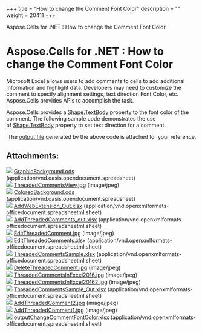 +++
title = "How to change the Comment Font Color" 
description = "" 
weight = 20411 
+++

Aspose.Cells for .NET : How to change the Comment Font Color  

# Aspose.Cells for .NET : How to change the Comment Font Color


Microsoft Excel allows users to add comments to cells to add additional information and highlight data. Developers may need to customize the comment to specify alignment settings, text direction Font Color, etc. Aspose.Cells provides APIs to accomplish the task.

Aspose.Cells provides a [Shape.TextBody](https://apireference.aspose.com/net/cells/aspose.cells.drawing/shape/properties/textbody) property to the font color of the comment. The following sample code demonstrates the use of [Shape.TextBody](https://apireference.aspose.com/net/cells/aspose.cells.drawing/shape/properties/textbody) property to set text direction for a comment.

 The [output file](https://docs2.aspose.com/cells/net/attachments/102465752/102662195.xlsx) generated by the above code is attached for your reference.

## Attachments:

![](https://docs2.aspose.com/cells/net/images/icons/bullet_blue.gif) [GraphicBackground.ods](https://docs2.aspose.com/cells/net/attachments/102465752/101089355.ods) (application/vnd.oasis.opendocument.spreadsheet)  
![](https://docs2.aspose.com/cells/net/images/icons/bullet_blue.gif) [ThreadedCommentsView.jpg](https://docs2.aspose.com/cells/net/attachments/102465752/101089357.jpg) (image/jpeg)  
![](https://docs2.aspose.com/cells/net/images/icons/bullet_blue.gif) [ColoredBackground.ods](https://docs2.aspose.com/cells/net/attachments/102465752/101089356.ods) (application/vnd.oasis.opendocument.spreadsheet)  
![](https://docs2.aspose.com/cells/net/images/icons/bullet_blue.gif) [AddWebExtension\_Out.xlsx](https://docs2.aspose.com/cells/net/attachments/102465752/101089358.xlsx) (application/vnd.openxmlformats-officedocument.spreadsheetml.sheet)  
![](https://docs2.aspose.com/cells/net/images/icons/bullet_blue.gif) [AddThreadedComments\_out.xlsx](https://docs2.aspose.com/cells/net/attachments/102465752/101089359.xlsx) (application/vnd.openxmlformats-officedocument.spreadsheetml.sheet)  
![](https://docs2.aspose.com/cells/net/images/icons/bullet_blue.gif) [EditThreadedComment.jpg](https://docs2.aspose.com/cells/net/attachments/102465752/101089360.jpg) (image/jpeg)  
![](https://docs2.aspose.com/cells/net/images/icons/bullet_blue.gif) [EditThreadedComments.xlsx](https://docs2.aspose.com/cells/net/attachments/102465752/101089362.xlsx) (application/vnd.openxmlformats-officedocument.spreadsheetml.sheet)  
![](https://docs2.aspose.com/cells/net/images/icons/bullet_blue.gif) [ThreadedCommentsSample.xlsx](https://docs2.aspose.com/cells/net/attachments/102465752/101089361.xlsx) (application/vnd.openxmlformats-officedocument.spreadsheetml.sheet)  
![](https://docs2.aspose.com/cells/net/images/icons/bullet_blue.gif) [DeleteThreadedComment.jpg](https://docs2.aspose.com/cells/net/attachments/102465752/101089363.jpg) (image/jpeg)  
![](https://docs2.aspose.com/cells/net/images/icons/bullet_blue.gif) [ThreadedCommentsInExcel2016.jpg](https://docs2.aspose.com/cells/net/attachments/102465752/101089364.jpg) (image/jpeg)  
![](https://docs2.aspose.com/cells/net/images/icons/bullet_blue.gif) [ThreadedCommentsInExcel20162.jpg](https://docs2.aspose.com/cells/net/attachments/102465752/101089366.jpg) (image/jpeg)  
![](https://docs2.aspose.com/cells/net/images/icons/bullet_blue.gif) [ThreadedCommentsSample\_Out.xlsx](https://docs2.aspose.com/cells/net/attachments/102465752/101089365.xlsx) (application/vnd.openxmlformats-officedocument.spreadsheetml.sheet)  
![](https://docs2.aspose.com/cells/net/images/icons/bullet_blue.gif) [AddThreadedComment2.jpg](https://docs2.aspose.com/cells/net/attachments/102465752/101089368.jpg) (image/jpeg)  
![](https://docs2.aspose.com/cells/net/images/icons/bullet_blue.gif) [AddThreadedComment1.jpg](https://docs2.aspose.com/cells/net/attachments/102465752/101089367.jpg) (image/jpeg)  
![](https://docs2.aspose.com/cells/net/images/icons/bullet_blue.gif) [outputChangeCommentFontColor.xlsx](https://docs2.aspose.com/cells/net/attachments/102465752/102662195.xlsx) (application/vnd.openxmlformats-officedocument.spreadsheetml.sheet)  

